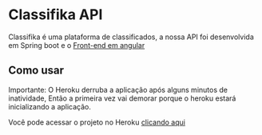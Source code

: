 # Classifika API

Classifika é uma plataforma de classificados, a nossa API foi desenvolvida em Spring boot e o [Front-end em angular](https://github.com/emanuelhonorio/classifika-ui)

## Como usar

Importante: O Heroku derruba a aplicação após alguns minutos de inatividade, Então a primeira vez vai demorar porque o heroku estará inicializando a aplicação.

Você pode acessar o projeto no Heroku [clicando aqui](https://classifika-ui.herokuapp.com)